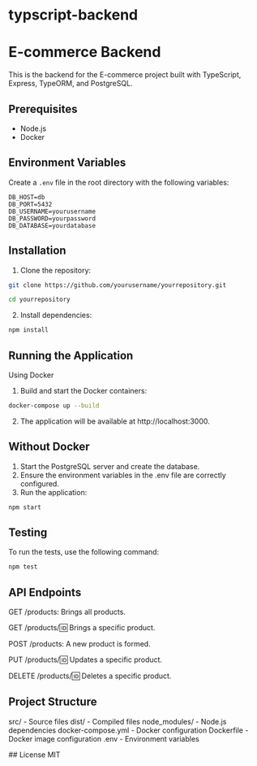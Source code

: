 # typscript-backend
# E-commerce Backend

This is the backend for the E-commerce project built with TypeScript, Express, TypeORM, and PostgreSQL.

## Prerequisites

- Node.js
- Docker

## Environment Variables

Create a `.env` file in the root directory with the following variables:

```plaintext
DB_HOST=db
DB_PORT=5432
DB_USERNAME=yourusername
DB_PASSWORD=yourpassword
DB_DATABASE=yourdatabase
```

## Installation
1. Clone the repository:

```sh
git clone https://github.com/yourusername/yourrepository.git
```
```sh
cd yourrepository
```
2. Install dependencies:

```sh
npm install
```

## Running the Application

Using Docker

1. Build and start the Docker containers:

```sh
docker-compose up --build
```
2. The application will be available at http://localhost:3000.

## Without Docker

1. Start the PostgreSQL server and create the database.
2. Ensure the environment variables in the .env file are correctly configured.
3. Run the application:

```sh
npm start
```
## Testing

To run the tests, use the following command:

```sh
npm test
```

## API Endpoints

GET /products: Brings all products.

GET /products/:id: Brings a specific product.

POST /products: A new product is formed.

PUT /products/:id: Updates a specific product.

DELETE /products/:id: Deletes a specific product.


## Project Structure

src/ - Source files
dist/ - Compiled files
node_modules/ - Node.js dependencies
docker-compose.yml - Docker configuration
Dockerfile - Docker image configuration
.env - Environment variables

## License
MIT